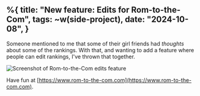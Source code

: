 %{
    title: "New feature: Edits for Rom-to-the-Com",
    tags: ~w(side-project),
    date: "2024-10-08",
}
---
Someone mentioned to me that some of their girl friends had _thoughts_ about some of the rankings. With that, and wanting to add a feature where people can edit rankings, I've thrown that together.

![Screenshot of Rom-to-the-Com edits feature](/images/blog/rom-to-the-com-edits.jpg)

Have fun at [https://www.rom-to-the-com.com](https://www.rom-to-the-com.com).
